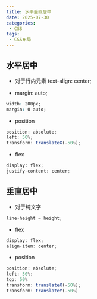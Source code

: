 ```yaml
---
title: 水平垂直居中
date: 2025-07-30
categories: 
 - CSS
tags:
 - CSS布局
---
```


## 水平居中
+ 对于行内元素 text-align: center;

+ margin: auto;

```css
width: 200px;
margin: 0 auto;
```
+ position

```js
position: absolute;
left: 50%;
transform: translateX(-50%);
```

+ flex
```js
display: flex;
justify-content: center;
```


## 垂直居中
+ 对于纯文字
```js
line-height = height;
```
+ flex
```js
display: flex;
align-item: center;
```

+ position

```js
position: absolute;
left: 50%;
top: 50%
transform: translateX(-50%);
transform: translateY(-50%)
```
